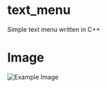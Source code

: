# text_menu
Simple text menu written in C++

# Image
![Example Image](https://i.imgur.com/RSHeZSd.png)
